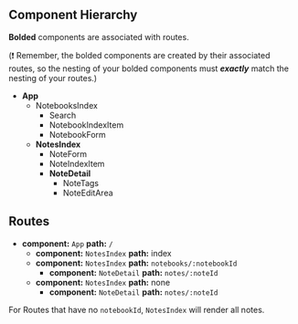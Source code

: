 ## Component Hierarchy

**Bolded** components are associated with routes.

(:exclamation: Remember, the bolded components are created by their
associated routes, so the nesting of your bolded components must
_**exactly**_ match the nesting of your routes.)

* **App**
  * NotebooksIndex
    * Search
    * NotebookIndexItem
    * NotebookForm
  * **NotesIndex**
    * NoteForm
    * NoteIndexItem
    * **NoteDetail**
      * NoteTags
      * NoteEditArea


## Routes

* **component:** `App` **path:** `/`
  * **component:** `NotesIndex` **path:** index
  * **component:** `NotesIndex` **path:** `notebooks/:notebookId`
    * **component:** `NoteDetail` **path:** `notes/:noteId`
  * **component:** `NotesIndex` **path:** none
    * **component:** `NoteDetail` **path:** `notes/:noteId`

For Routes that have no `notebookId`, `NotesIndex` will render all
notes.
